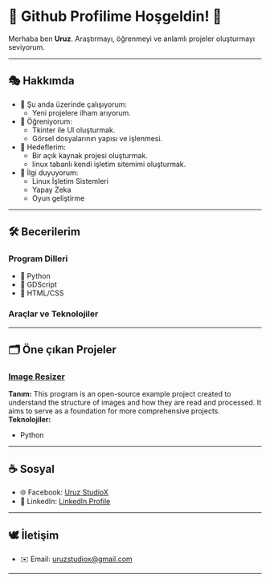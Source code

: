 # 🐺 Github Profilime Hoşgeldin! 🍁
Merhaba ben **Uruz**. Araştırmayı, öğrenmeyi ve anlamlı projeler oluşturmayı seviyorum.

---

## 🎭 Hakkımda
- 📑 Şu anda üzerinde çalışıyorum:
  - Yeni projelere ilham arıyorum.
- 🌱 Öğreniyorum:
  - Tkinter ile UI oluşturmak.
  - Görsel dosyalarının yapısı ve işlenmesi.
- 🎯 Hedeflerim:
  - Bir açık kaynak projesi oluşturmak.
  - linux tabanlı kendi işletim sitemimi oluşturmak.
- 🦭 İlgi duyuyorum:
  - Linux İşletim Sistemleri
  - Yapay Zeka
  - Oyun geliştirme

---

## 🛠️ Becerilerim

### Program Dilleri
- 🥇 Python
- 🥈 GDScript
- 🥉 HTML/CSS

###  Araçlar ve Teknolojiler

---

## 🗂️ Öne çıkan Projeler

### [Image Resizer](https://github.com/uruzstudiox/ImageResizer)
**Tanım:**
This program is an open-source example project created to
understand the structure of images and how they are read and processed.
It aims to serve as a foundation for more comprehensive projects.
\
**Teknolojiler:**
- Python

---

## ☕ Sosyal
- 🌐 Facebook: [Uruz StudioX](https://www.facebook.com/uruzstudiox)
- 🤝 LinkedIn: [LinkedIn Profile](https://www.linkedin.com/in/uruzstudiox)

---

## 🕊️ İletişim
  - ✉️ Email: [uruzstudiox@gmail.com](mailto:uruzstudiox@gmail.com)

---

<footer>
</footer>



